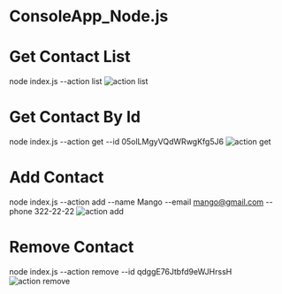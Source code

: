 # ConsoleApp_Node.js

# Get Contact List

node index.js --action list
![action list](https://github.com/FVuk/ConsoleApp_Node.js/assets/113210327/7931e461-c60b-4d24-b39f-d0d2a0382ca0)

# Get Contact By Id
node index.js --action get --id 05olLMgyVQdWRwgKfg5J6
![action get](https://github.com/FVuk/ConsoleApp_Node.js/assets/113210327/a0328446-a4c0-4b65-80a5-10061edac920)

# Add Contact

node index.js --action add --name Mango --email mango@gmail.com --phone 322-22-22
![action add](https://github.com/FVuk/ConsoleApp_Node.js/assets/113210327/cac1f6fb-8c7b-436e-ad9d-3b901c2a369c)

# Remove Contact

node index.js --action remove --id qdggE76Jtbfd9eWJHrssH
![action remove](https://github.com/FVuk/ConsoleApp_Node.js/assets/113210327/7b0c6f5a-481e-42b1-b6c1-974f4c2124c3)


